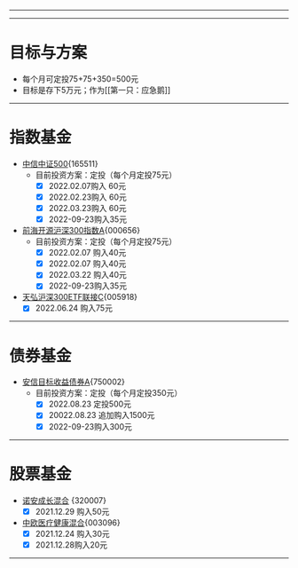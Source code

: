 ----
----
# 目标与方案
- 每个月可定投75+75+350=500元
- 目标是存下5万元；作为[[第一只：应急鹅]]
---
# 指数基金

- [中信中证500](http://fund.eastmoney.com/165511.html){165511}
	- 目前投资方案：定投（每个月定投75元）
		- [x] 2022.02.07购入 60元
		- [x] 2022.02.23购入 60元
		- [x] 2022.03.23购入 60元
		- [x] 2022-09-23购入35元
- [前海开源沪深300指数A](http://fund.eastmoney.com/000656.html){000656}
	- 目前投资方案：定投（每个月定投75元）
		- [x] 2022.02.07 购入40元
		- [x] 2022.02.07 购入40元
		- [x] 2022.03.22 购入40元
		- [x] 2022-09-23购入35元
- [天弘沪深300ETF联接C](http://fund.eastmoney.com/005918.html){005918}
	- [x] 2022.06.24 购入75元

-----
# 债券基金
- [安信目标收益债券A](http://fund.eastmoney.com/750002.html?spm=search){750002}
	- 目前投资方案：定投（每个月定投350元）
		- [x] 2022.08.23 定投500元
		- [x] 20022.08.23 追加购入1500元
		- [x] 2022-09-23购入300元
----
# 股票基金
- [诺安成长混合](http://fund.eastmoney.com/320007.html) {320007}
	- [x] 2021.12.29 购入50元
- [中欧医疗健康混合](http://fund.eastmoney.com/003096.html){003096}
	- [x] 2021.12.24 购入30元
	- [x] 2021.12.28购入20元

-----
